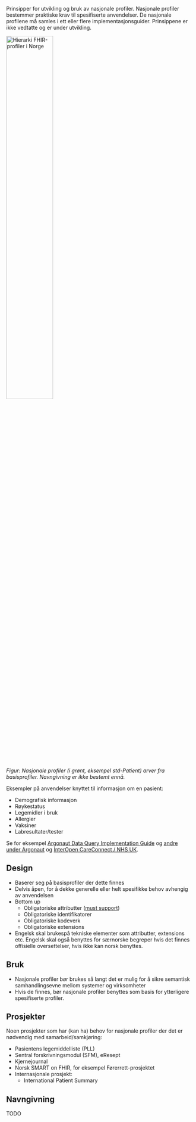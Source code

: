 Prinsipper for utvikling og bruk av nasjonale profiler. Nasjonale profiler bestemmer praktiske krav til spesifiserte anvendelser. De nasjonale profilene må samles i ett eller flere implementasjonsguider. Prinsippene er ikke vedtatte og er under utvikling. 

<img src="https://github.com/HL7Norway/basisprofiler-r3/blob/master/Images/profilering-hierarki.PNG" alt="Hierarki FHIR-profiler i Norge" width="50%" />

_Figur: Nasjonale profiler (i grønt, eksempel std-Patient) arver fra basisprofiler. Navngivning er ikke bestemt ennå._

Eksempler på anvendelser knyttet til informasjon om en pasient:
* Demografisk informasjon
* Røykestatus
* Legemidler i bruk
* Allergier
* Vaksiner
* Labresultater/tester

Se for eksempel [Argonaut Data Query Implementation Guide](http://www.fhir.org/guides/argonaut/r2/) og [andre under Argonaut](http://argonautwiki.hl7.org/index.php?title=Main_Page) og [InterOpen CareConnect / NHS UK](https://nhsconnect.github.io/CareConnectAPI/).

## Design

* Baserer seg på basisprofiler der dette finnes
* Delvis åpen, for å dekke generelle eller helt spesifikke behov avhengig av anvendelsen
* Bottom up
  * Obligatoriske attributter ([must support](https://www.hl7.org/fhir/conformance-rules.html#mustSupport))
  * Obligatoriske identifikatorer
  * Obligatoriske kodeverk
  * Obligatoriske extensions
* Engelsk skal brukespå tekniske elementer som attributter, extensions etc. Engelsk skal også benyttes for særnorske begreper hvis det finnes offisielle oversettelser, hvis ikke kan norsk benyttes. 

## Bruk

* Nasjonale profiler bør brukes så langt det er mulig for å sikre semantisk samhandlingsevne mellom systemer og virksomheter
* Hvis de finnes, bør nasjonale profiler benyttes som basis for ytterligere spesifiserte profiler. 

## Prosjekter

Noen prosjekter som har (kan ha) behov for nasjonale profiler der det er nødvendig med samarbeid/samkjøring:
* Pasientens legemiddelliste (PLL)
* Sentral forskrivningsmodul (SFM), eResept
* Kjernejournal
* Norsk SMART on FHIR, for eksempel Førerrett-prosjektet
* Internasjonale prosjekt:
  * International Patient Summary

## Navngivning
TODO
